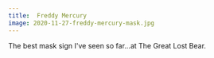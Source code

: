 ```yaml
---
title:  Freddy Mercury
image: 2020-11-27-freddy-mercury-mask.jpg
---
```

        
The best mask sign I've seen so far...at The Great Lost Bear.  

    
